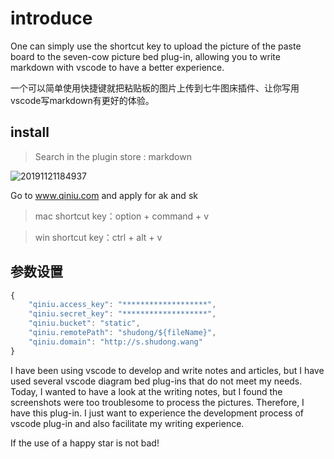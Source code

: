<!--
 * @Author: starkwang
 * @Contact me: https://shudong.wang/about
 * @Date: 2019-11-14 14:06:47
 * @LastEditors: starkwang
 * @LastEditTime: 2019-11-21 18:54:51
 * @Description: file content
 -->
# introduce
One can simply use the shortcut key to upload the picture of the paste board to the seven-cow picture bed plug-in, allowing you to write markdown with vscode to have a better experience.

一个可以简单使用快捷键就把粘贴板的图片上传到七牛图床插件、让你写用vscode写markdown有更好的体验。


## install
> Search in the plugin store : markdown

![20191121184937](https://s.shudong.wang/shudong/20191121184937.png)

Go to www.qiniu.com and apply for ak and sk


> mac shortcut key：option + command + v 

> win shortcut key：ctrl + alt + v

## 参数设置
```js
{
    "qiniu.access_key": "*******************",
    "qiniu.secret_key": "*******************",
    "qiniu.bucket": "static",
    "qiniu.remotePath": "shudong/${fileName}",
    "qiniu.domain": "http://s.shudong.wang"
}
```

I have been using vscode to develop and write notes and articles, but I have used several vscode diagram bed plug-ins that do not meet my needs. Today, I wanted to have a look at the writing notes, but I found the screenshots were too troublesome to process the pictures. Therefore, I have this plug-in. I just want to experience the development process of vscode plug-in and also facilitate my writing experience.

If the use of a happy star is not bad!
